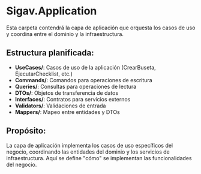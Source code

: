 # Sigav.Application

Esta carpeta contendrá la capa de aplicación que orquesta los casos de uso y coordina entre el dominio y la infraestructura.

## Estructura planificada:

- **UseCases/**: Casos de uso de la aplicación (CrearBuseta, EjecutarChecklist, etc.)
- **Commands/**: Comandos para operaciones de escritura
- **Queries/**: Consultas para operaciones de lectura
- **DTOs/**: Objetos de transferencia de datos
- **Interfaces/**: Contratos para servicios externos
- **Validators/**: Validaciones de entrada
- **Mappers/**: Mapeo entre entidades y DTOs

## Propósito:

La capa de aplicación implementa los casos de uso específicos del negocio, coordinando las entidades del dominio y los servicios de infraestructura. Aquí se define "cómo" se implementan las funcionalidades del negocio.
